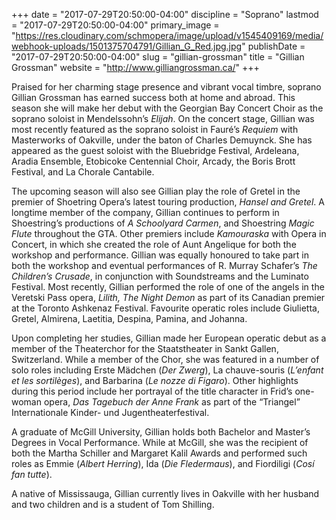 +++
date = "2017-07-29T20:50:00-04:00"
discipline = "Soprano"
lastmod = "2017-07-29T20:50:00-04:00"
primary_image = "https://res.cloudinary.com/schmopera/image/upload/v1545409169/media/webhook-uploads/1501375704791/Gillian_G_Red.jpg.jpg"
publishDate = "2017-07-29T20:50:00-04:00"
slug = "gillian-grossman"
title = "Gillian Grossman"
website = "http://www.gilliangrossman.ca/"
+++

Praised for her charming stage presence and vibrant vocal timbre, soprano Gillian Grossman has earned success both at home and abroad. This season she will make her debut with the Georgian Bay Concert Choir as the soprano soloist in Mendelssohn’s *Elijah*. On the concert stage, Gillian was most recently featured as the soprano soloist in Fauré’s *Requiem* with Masterworks of Oakville, under the baton of Charles Demuynck. She has appeared as the guest soloist with the Bluebridge Festival, Ardeleana, Aradia Ensemble, Etobicoke Centennial Choir, Arcady, the Boris Brott Festival, and La Chorale Cantabile.

The upcoming season will also see Gillian play the role of Gretel in the premier of Shoetring Opera’s latest touring production, *Hansel and Gretel*. A longtime member of the company, Gillian continues to perform in Shoestring’s productions of *A Schoolyard Carmen*, and Shoestring *Magic Flute* throughout the GTA. Other premiers include *Kamouraska* with Opera in Concert, in which she created the role of Aunt Angelique for both the workshop and performance. Gillian was equally honoured to take part in both the workshop and eventual performances of R. Murray Schafer’s *The Children’s Crusade*, in conjunction with Soundstreams and the Luminato Festival. Most recently, Gillian performed the role of one of the angels in the Veretski Pass opera, *Lilith, The Night Demon* as part of its Canadian premier at the Toronto Ashkenaz Festival. Favourite operatic roles include Giulietta, Gretel, Almirena, Laetitia, Despina, Pamina, and Johanna.

Upon completing her studies, Gillian made her European operatic debut as a member of the Theaterchor for the Staatstheater in Sankt Gallen, Switzerland. While a member of the Chor, she was featured in a number of solo roles including Erste Mädchen (*Der Zwerg*), La chauve-souris (*L’enfant et les sortilèges*), and Barbarina (*Le nozze di Figaro*). Other highlights during this period include her portrayal of the title character in Frid’s one-woman opera, *Das Tagebuch der Anne Frank* as part of the “Triangel” Internationale Kinder- und Jugentheaterfestival.

A graduate of McGill University, Gillian holds both Bachelor and Master’s Degrees in Vocal Performance. While at McGill, she was the recipient of both the Martha Schiller and Margaret Kalil Awards and performed such roles as Emmie (*Albert Herring*), Ida (*Die Fledermaus*), and Fiordiligi (*Cosí fan tutte*).

A native of Mississauga, Gillian currently lives in Oakville with her husband and two children and is a student of Tom Shilling.
